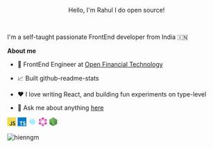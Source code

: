 <p align="center">Hello, I'm Rahul I do open source!</p>

<br />

I'm a self-taught passionate FrontEnd developer from India 🇮🇳

**About me**

- 💼 FrontEnd Engineer at [Open Financial Technology](https://open.money/)

- 📈 Built github-readme-stats

- ❤️ I love writing React, and building fun experiments on type-level

- 💬 Ask me about anything [here]()

<code><img height="20" alt="javascript" src="https://raw.githubusercontent.com/github/explore/80688e429a7d4ef2fca1e82350fe8e3517d3494d/topics/javascript/javascript.png"></code>
<code><img height="20" alt="typescript" src="https://raw.githubusercontent.com/github/explore/80688e429a7d4ef2fca1e82350fe8e3517d3494d/topics/typescript/typescript.png"></code>
<code><img height="20" alt="react" src="https://raw.githubusercontent.com/github/explore/80688e429a7d4ef2fca1e82350fe8e3517d3494d/topics/react/react.png"></code>
<code><img height="20" alt="graphql" src="https://raw.githubusercontent.com/github/explore/5c058a388828bb5fde0bcafd4bc867b5bb3f26f3/topics/graphql/graphql.png"></code>
<code><img height="20" alt="nodejs" src="https://raw.githubusercontent.com/github/explore/80688e429a7d4ef2fca1e82350fe8e3517d3494d/topics/nodejs/nodejs.png"></code>    
<p><img align="left" src="https://github-readme-stats.vercel.app/api/top-langs?username=rahul9852-dot&show_icons=true&locale=en&layout=compact&theme=tokyonight" alt="hienngm" /></p>
